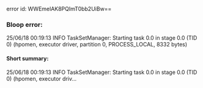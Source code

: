 error id: WWEmelAK8PQImT0bb2UiBw==
### Bloop error:

25/06/18 00:19:13 INFO TaskSetManager: Starting task 0.0 in stage 0.0 (TID 0) (hpomen, executor driver, partition 0, PROCESS_LOCAL, 8332 bytes)
#### Short summary: 

25/06/18 00:19:13 INFO TaskSetManager: Starting task 0.0 in stage 0.0 (TID 0) (hpomen, executor driv...
